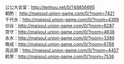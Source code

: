 公公大会室：http://tenhou.net/0/?48856695  
朝酌： http://majsoul.union-game.com/0/?room=7421  
千代水：http://majsoul.union-game.com/0/?room=4399  
剑谷：http://majsoul.union-game.com/0/?room=8287  
宫守：http://majsoul.union-game.com/0/?room=4638  
永水：http://majsoul.union-game.com/0/?room=3386  
晚成：http://majsoul.union-game.com/0/?room=6788  
高远原：http://majsoul.union-game.com/0/?room=4457  
鹤贺：http://majsoul.union-game.com/0/?room=7536  
